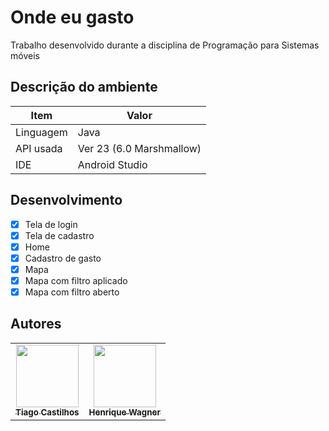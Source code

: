 #  Onde eu gasto

Trabalho desenvolvido durante a disciplina de Programação para Sistemas móveis

##  Descrição do ambiente

| Item | Valor |
|-|-|
| Linguagem | Java |
| API usada | Ver 23 (6.0 Marshmallow)|
| IDE | Android Studio|

##  Desenvolvimento

- [x] Tela de login
- [x] Tela de cadastro
- [x] Home
- [x] Cadastro de gasto
- [x] Mapa
- [x] Mapa com filtro aplicado
- [x] Mapa com filtro aberto

##  Autores

<table>
  <tr>
    <td align="center"><a href="https://github.com/TiagoCastilhos"><img src="https://avatars.githubusercontent.com/u/36007271?v=4?s=100" width="100px;" alt=""/><br /><sub><b>Tiago Castilhos</b></sub></a></td>
    <td align="center"><a href="https://github.com/ikewagner"><img src="https://avatars.githubusercontent.com/u/25329337?v=4?s=100" width="100px;" alt=""/><br /><sub><b>Henrique Wagner</b></sub></a></td>
  </tr>
</table>
